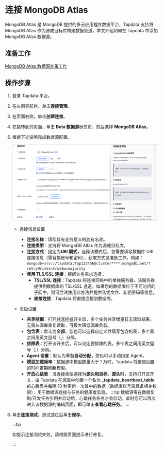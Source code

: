 # 连接 MongoDB Atlas

MongoDB Atlas 是 MongoDB 提供的多云应用程序数据平台，Tapdata 支持将 MongoDB Atlas 作为源或目标库构建数据管道，本文介绍如何在 Tapdata 中添加 MongoDB Atlas 数据源。

## 准备工作

[MongoDB Atlas 数据源准备工作](../../../prerequisites/beta/mongodb-atlas.md)

## 操作步骤

1. 登录 Tapdata 平台。

2. 在左侧导航栏，单击**连接管理**。

3. 在页面右侧，单击**创建连接**。

4. 在跳转到的页面，单击 **Beta 数据源**标签页，然后选择 **MongoDB Atlas**。

5. 根据下述说明完成数据源配置。

   ![MongoDB Atlas 连接示例](../../../images/mongodb_atlas_connection_setting.png)

   * 连接信息设置

     * **连接名称**：填写具有业务意义的独有名称。
     * **连接类型**：支持将 MongoDB Atlas 作为源或目标库。
     * **连接方式**：固定为**URI 模式**，选择该模式后，您需要填写数据库 URI 连接信息（需替换账号和密码），获取方式见准备工作，例如：` mongodb+srv://tapdata:Tap123456@cluster****.mongodb.net/?retryWrites=true&w=majority`
     * **使用 TLS/SSL 连接**：根据业务需求选择：
       * **TSL/SSL 连接**：Tapdata 将连接网络中的单独服务器，该服务器提供到数据库的 TSL/SSL 通道。如果您的数据库位于不可访问的子网中，则可尝试使用此方法并提供私钥文件、私钥密码等信息。
       * **直接连接**：Tapdata 将直接连接到数据库。

   * 高级设置
     * **共享挖掘**：打开[共享挖掘](../../data-pipeline/share-mining.md)开关后，多个任务共享增量日志读取结果，无需从源库重复读取，可极大降低源库负载。
     * **包含表**：默认为**全部**，您也可以选择自定义并填写包含的表，多个表之间用英文逗号（,）分隔。
     * **排除表**：打开该开关后，可以设定要排除的表，多个表之间用英文逗号（,）分隔。
     * **Agent 设置**：默认为**平台自动分配**，您也可以手动指定 Agent。
     * **模型加载频率**：数据源中模型数量大于 1 万时，Tapdata 将按照设置的时间定期刷新模型。
     * **开启心跳表**：当连接类型选择为**源头和目标**、**源头**时，支持打开该开关，由 Tapdata 在源库中创建一个名为 **_tapdata_heartbeat_table** 的心跳表并每隔 10 秒更新一次其中的数据（数据库账号需具备相关权限），用于数据源连接与任务的健康度监测。
       :::tip
       数据源需在数据复制/开发任务引用并启动后，心跳任务任务才会启动，此时您可以再次进入该数据源的编辑页面，即可单击**查看心跳任务**。
       :::

6. 单击**连接测试**，测试通过后单击**保存**。

   :::tip

   如提示连接测试失败，请根据页面提示进行修复。

   :::

   